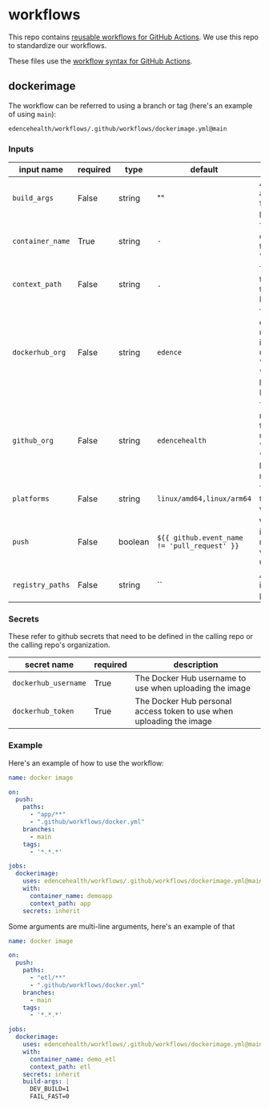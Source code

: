 # workflows

This repo contains [reusable workflows for GitHub Actions](https://docs.github.com/en/actions/using-workflows/reusing-workflows). We use this repo to standardize our workflows.

These files use the [workflow syntax for GitHub Actions](https://docs.github.com/en/actions/using-workflows/workflow-syntax-for-github-actions).

## dockerimage

The workflow can be referred to using a branch or tag (here's an example of using `main`):

```
edencehealth/workflows/.github/workflows/dockerimage.yml@main
```

### Inputs

input name       | required | type    | default                                      | description
---------------- | -------- | ------- | -------------------------------------------- | --------------------------------------------------------------------------------------------------------------------------------------------------------------------------------------
`build_args`     | False    | string  | ""                                           | Additional build arguments in `KEY=VALUE` format, preferrably one per line
`container_name` | True     | string  | `-`                                          | The base name of the docker container; e.g. just the "xyz" part of "edence/xyz:latest"
`context_path`   | False    | string  | `.`                                          | The path (relative within the repo) of the directory that contains the Dockerfile
`dockerhub_org`  | False    | string  | `edence`                                     | The Docker Hub organization name or username where the image should be uploaded; e.g. just the "edence" part of "edence/xyz:latest"; leave blank to skip the normal Docker Hub tag
`github_org`     | False    | string  | `edencehealth`                               | The GitHub organization name or username where the image should be uploaded; e.g. just the "edencehealth" part of "edencehealth/xyz:latest"; leave blank to skip the normal GitHub tag
`platforms`      | False    | string  | `linux/amd64,linux/arm64`                    | The comma-separated target platform(s) to use when building the image
`push`           | False    | boolean | `${{ github.event_name != 'pull_request' }}` | Whether to push the image to the container registries (building without pushing may be useful as a PR check)
`registry_paths` | False    | string  | ``                                           | Additional registry paths in `KEY=VALUE` format, preferrably one per line

### Secrets

These refer to github secrets that need to be defined in the calling repo or the calling repo's organization.

secret name          | required | description
-------------------- | -------- | --------------------------------------------------------------------
`dockerhub_username` | True     | The Docker Hub username to use when uploading the image
`dockerhub_token`    | True     | The Docker Hub personal access token to use when uploading the image

### Example

Here's an example of how to use the workflow:

```yaml
name: docker image

on:
  push:
    paths:
      - "app/**"
      - ".github/workflows/docker.yml"
    branches:
      - main
    tags:
      - '*.*.*'

jobs:
  dockerimage:
    uses: edencehealth/workflows/.github/workflows/dockerimage.yml@main
    with:
      container_name: demoapp
      context_path: app
    secrets: inherit
```

Some arguments are multi-line arguments, here's an example of that

```yaml
name: docker image

on:
  push:
    paths:
      - "etl/**"
      - ".github/workflows/docker.yml"
    branches:
      - main
    tags:
      - '*.*.*'

jobs:
  dockerimage:
    uses: edencehealth/workflows/.github/workflows/dockerimage.yml@main
    with:
      container_name: demo_etl
      context_path: etl
    secrets: inherit
    build-args: |
      DEV_BUILD=1
      FAIL_FAST=0
```
